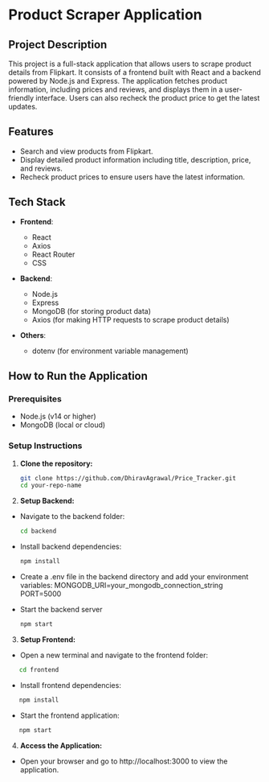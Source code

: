 # Product Scraper Application

## Project Description
This project is a full-stack application that allows users to scrape product details from Flipkart. It consists of a frontend built with React and a backend powered by Node.js and Express. The application fetches product information, including prices and reviews, and displays them in a user-friendly interface. Users can also recheck the product price to get the latest updates.

## Features
- Search and view products from Flipkart.
- Display detailed product information including title, description, price, and reviews.
- Recheck product prices to ensure users have the latest information.

## Tech Stack
- **Frontend**: 
  - React
  - Axios
  - React Router
  - CSS

- **Backend**: 
  - Node.js
  - Express
  - MongoDB (for storing product data)
  - Axios (for making HTTP requests to scrape product details)

- **Others**:
  - dotenv (for environment variable management)



## How to Run the Application

### Prerequisites
- Node.js (v14 or higher)
- MongoDB (local or cloud)

### Setup Instructions

1. **Clone the repository:**
   ```bash
   git clone https://github.com/DhiravAgrawal/Price_Tracker.git
   cd your-repo-name
    ```

2. **Setup Backend:**
- Navigate to the backend folder:
   ```bash
   cd backend
   ```

- Install backend dependencies:
   ```bash
   npm install
   ```
- Create a .env file in the backend directory and add your   environment variables:
   MONGODB_URI=your_mongodb_connection_string
   PORT=5000

- Start the backend server
   ```bash
   npm start
   ```

3. **Setup Frontend:**
- Open a new terminal and navigate to the frontend folder:
```bash
   cd frontend
   ```
- Install frontend dependencies:
```bash
   npm install
   ```
- Start the frontend application:
```bash
   npm start
   ```

4. **Access the Application:**
- Open your browser and go to http://localhost:3000 to view the application.

